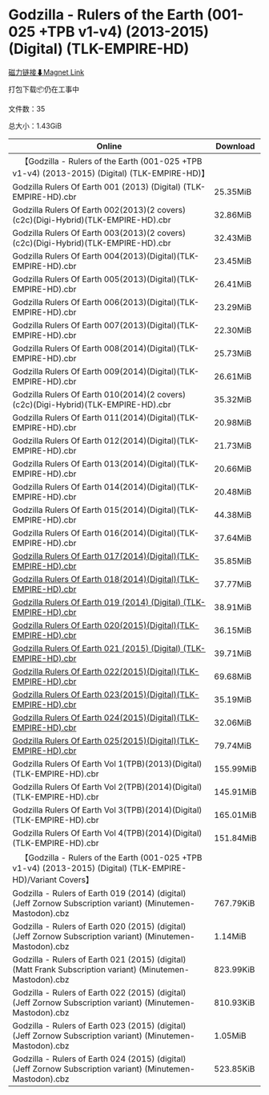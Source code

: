 # Godzilla - Rulers of the Earth (001-025 +TPB v1-v4) (2013-2015) (Digital) (TLK-EMPIRE-HD)

[磁力链接⬇Magnet Link](magnet:?xt=urn:btih:e85f32d51c883171af73b193de5e6627df923bfe&dn=Godzilla%20-%20Rulers%20of%20the%20Earth%20%28001-025%20%2BTPB%20v1-v4%29%20%282013-2015%29%20%28Digital%29%20%28TLK-EMPIRE-HD%29)

打包下载📦仍在工事中

文件数：35

总大小：1.43GiB

Online | Download
--- | ---
&emsp;【Godzilla - Rulers of the Earth (001-025 +TPB v1-v4) (2013-2015) (Digital) (TLK-EMPIRE-HD)】 | 
Godzilla Rulers Of Earth 001 (2013) (Digital) (TLK-EMPIRE-HD).cbr | 25.35MiB
Godzilla Rulers Of Earth 002(2013)(2 covers)(c2c)(Digi-Hybrid)(TLK-EMPIRE-HD).cbr | 32.86MiB
Godzilla Rulers Of Earth 003(2013)(2 covers)(c2c)(Digi-Hybrid)(TLK-EMPIRE-HD).cbr | 32.43MiB
Godzilla Rulers Of Earth 004(2013)(Digital)(TLK-EMPIRE-HD).cbr | 23.45MiB
Godzilla Rulers Of Earth 005(2013)(Digital)(TLK-EMPIRE-HD).cbr | 26.41MiB
Godzilla Rulers Of Earth 006(2013)(Digital)(TLK-EMPIRE-HD).cbr | 23.29MiB
Godzilla Rulers Of Earth 007(2013)(Digital)(TLK-EMPIRE-HD).cbr | 22.30MiB
Godzilla Rulers Of Earth 008(2014)(Digital)(TLK-EMPIRE-HD).cbr | 25.73MiB
Godzilla Rulers Of Earth 009(2014)(Digital)(TLK-EMPIRE-HD).cbr | 26.61MiB
Godzilla Rulers Of Earth 010(2014)(2 covers)(c2c)(Digi-Hybrid)(TLK-EMPIRE-HD).cbr | 35.32MiB
Godzilla Rulers Of Earth 011(2014)(Digital)(TLK-EMPIRE-HD).cbr | 20.98MiB
Godzilla Rulers Of Earth 012(2014)(Digital)(TLK-EMPIRE-HD).cbr | 21.73MiB
Godzilla Rulers Of Earth 013(2014)(Digital)(TLK-EMPIRE-HD).cbr | 20.66MiB
Godzilla Rulers Of Earth 014(2014)(Digital)(TLK-EMPIRE-HD).cbr | 20.48MiB
Godzilla Rulers Of Earth 015(2014)(Digital)(TLK-EMPIRE-HD).cbr | 44.38MiB
Godzilla Rulers Of Earth 016(2014)(Digital)(TLK-EMPIRE-HD).cbr | 37.64MiB
[Godzilla Rulers Of Earth 017(2014)(Digital)(TLK-EMPIRE-HD).cbr](https://github.com/alicewish/markdown/blob/master/comic/Godzilla-Rulers-Of-Earth-017-2014-Digital-TLK-EMPIRE-HD-cbr.md) | 35.85MiB
[Godzilla Rulers Of Earth 018(2014)(Digital)(TLK-EMPIRE-HD).cbr](https://github.com/alicewish/markdown/blob/master/comic/Godzilla-Rulers-Of-Earth-018-2014-Digital-TLK-EMPIRE-HD-cbr.md) | 37.77MiB
[Godzilla Rulers Of Earth 019 (2014) (Digital) (TLK-EMPIRE-HD).cbr](https://github.com/alicewish/markdown/blob/master/comic/Godzilla-Rulers-Of-Earth-019-2014-Digital-TLK-EMPIRE-HD-cbr.md) | 38.91MiB
[Godzilla Rulers Of Earth 020(2015)(Digital)(TLK-EMPIRE-HD).cbr](https://github.com/alicewish/markdown/blob/master/comic/Godzilla-Rulers-Of-Earth-020-2015-Digital-TLK-EMPIRE-HD-cbr.md) | 36.15MiB
[Godzilla Rulers Of Earth 021 (2015) (Digital) (TLK-EMPIRE-HD).cbr](https://github.com/alicewish/markdown/blob/master/comic/Godzilla-Rulers-Of-Earth-021-2015-Digital-TLK-EMPIRE-HD-cbr.md) | 39.71MiB
[Godzilla Rulers Of Earth 022(2015)(Digital)(TLK-EMPIRE-HD).cbr](https://github.com/alicewish/markdown/blob/master/comic/Godzilla-Rulers-Of-Earth-022-2015-Digital-TLK-EMPIRE-HD-cbr.md) | 69.68MiB
[Godzilla Rulers Of Earth 023(2015)(Digital)(TLK-EMPIRE-HD).cbr](https://github.com/alicewish/markdown/blob/master/comic/Godzilla-Rulers-Of-Earth-023-2015-Digital-TLK-EMPIRE-HD-cbr.md) | 35.19MiB
[Godzilla Rulers Of Earth 024(2015)(Digital)(TLK-EMPIRE-HD).cbr](https://github.com/alicewish/markdown/blob/master/comic/Godzilla-Rulers-Of-Earth-024-2015-Digital-TLK-EMPIRE-HD-cbr.md) | 32.06MiB
[Godzilla Rulers Of Earth 025(2015)(Digital)(TLK-EMPIRE-HD).cbr](https://github.com/alicewish/markdown/blob/master/comic/Godzilla-Rulers-Of-Earth-025-2015-Digital-TLK-EMPIRE-HD-cbr.md) | 79.74MiB
Godzilla Rulers Of Earth Vol 1(TPB)(2013)(Digital)(TLK-EMPIRE-HD).cbr | 155.99MiB
Godzilla Rulers Of Earth Vol 2(TPB)(2014)(Digital)(TLK-EMPIRE-HD).cbr | 145.91MiB
Godzilla Rulers Of Earth Vol 3(TPB)(2014)(Digital)(TLK-EMPIRE-HD).cbr | 165.01MiB
Godzilla Rulers Of Earth Vol 4(TPB)(2014)(Digital)(TLK-EMPIRE-HD).cbr | 151.84MiB
&emsp;【Godzilla - Rulers of the Earth (001-025 +TPB v1-v4) (2013-2015) (Digital) (TLK-EMPIRE-HD)/Variant Covers】 | 
Godzilla - Rulers of Earth 019 (2014) (digital) (Jeff Zornow Subscription variant) (Minutemen-Mastodon).cbz | 767.79KiB
Godzilla - Rulers of Earth 020 (2015) (digital) (Jeff Zornow Subscription variant) (Minutemen-Mastodon).cbz | 1.14MiB
Godzilla - Rulers of Earth 021 (2015) (digital) (Matt Frank Subscription variant) (Minutemen-Mastodon).cbz | 823.99KiB
Godzilla - Rulers of Earth 022 (2015) (digital) (Jeff Zornow Subscription variant) (Minutemen-Mastodon).cbz | 810.93KiB
Godzilla - Rulers of Earth 023 (2015) (digital) (Jeff Zornow Subscription variant) (Minutemen-Mastodon).cbz | 1.05MiB
Godzilla - Rulers of Earth 024 (2015) (digital) (Jeff Zornow Subscription variant) (Minutemen-Mastodon).cbz | 523.85KiB